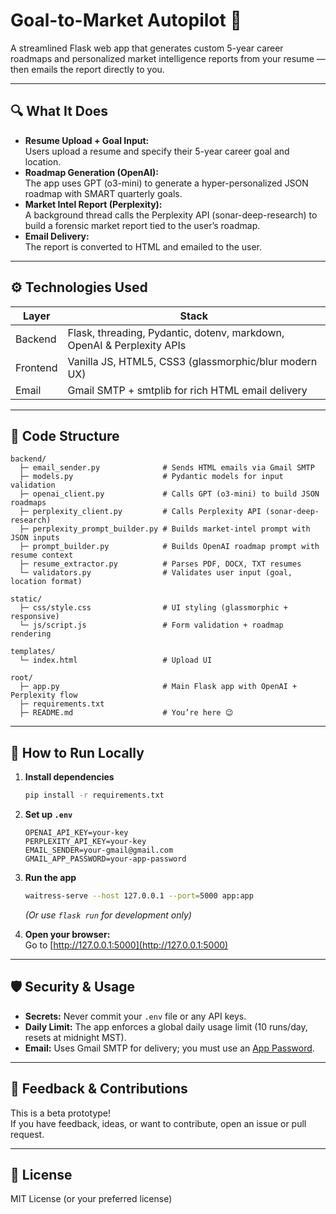 # Goal-to-Market Autopilot 🚀

A streamlined Flask web app that generates custom 5-year career roadmaps and personalized market intelligence reports from your resume — then emails the report directly to you.

---

## 🔍 What It Does

- **Resume Upload + Goal Input:**  
  Users upload a resume and specify their 5-year career goal and location.
- **Roadmap Generation (OpenAI):**  
  The app uses GPT (o3-mini) to generate a hyper-personalized JSON roadmap with SMART quarterly goals.
- **Market Intel Report (Perplexity):**  
  A background thread calls the Perplexity API (sonar-deep-research) to build a forensic market report tied to the user’s roadmap.
- **Email Delivery:**  
  The report is converted to HTML and emailed to the user.

---

## ⚙️ Technologies Used

| Layer     | Stack                                                                 |
|-----------|-----------------------------------------------------------------------|
| Backend   | Flask, threading, Pydantic, dotenv, markdown, OpenAI & Perplexity APIs|
| Frontend  | Vanilla JS, HTML5, CSS3 (glassmorphic/blur modern UX)                 |
| Email     | Gmail SMTP + smtplib for rich HTML email delivery                     |

---

## 🧩 Code Structure

```
backend/
  ├─ email_sender.py              # Sends HTML emails via Gmail SMTP
  ├─ models.py                    # Pydantic models for input validation
  ├─ openai_client.py             # Calls GPT (o3-mini) to build JSON roadmaps
  ├─ perplexity_client.py         # Calls Perplexity API (sonar-deep-research)
  ├─ perplexity_prompt_builder.py # Builds market-intel prompt with JSON inputs
  ├─ prompt_builder.py            # Builds OpenAI roadmap prompt with resume context
  ├─ resume_extractor.py          # Parses PDF, DOCX, TXT resumes
  └─ validators.py                # Validates user input (goal, location format)

static/
  ├─ css/style.css                # UI styling (glassmorphic + responsive)
  └─ js/script.js                 # Form validation + roadmap rendering

templates/
  └─ index.html                   # Upload UI

root/
  ├─ app.py                       # Main Flask app with OpenAI + Perplexity flow
  ├─ requirements.txt
  ├─ README.md                    # You’re here 😉
```

---

## 🧪 How to Run Locally

1. **Install dependencies**
   ```sh
   pip install -r requirements.txt
   ```

2. **Set up `.env`**
   ```
   OPENAI_API_KEY=your-key
   PERPLEXITY_API_KEY=your-key
   EMAIL_SENDER=your-gmail@gmail.com
   GMAIL_APP_PASSWORD=your-app-password
   ```

3. **Run the app**
   ```sh
   waitress-serve --host 127.0.0.1 --port=5000 app:app
   ```
   *(Or use `flask run` for development only)*

4. **Open your browser:**  
   Go to [http://127.0.0.1:5000](http://127.0.0.1:5000)

---

## 🛡️ Security & Usage

- **Secrets:** Never commit your `.env` file or any API keys.
- **Daily Limit:** The app enforces a global daily usage limit (10 runs/day, resets at midnight MST).
- **Email:** Uses Gmail SMTP for delivery; you must use an [App Password](https://support.google.com/accounts/answer/185833).

---

## 📣 Feedback & Contributions

This is a beta prototype!  
If you have feedback, ideas, or want to contribute, open an issue or pull request.

---

## 📄 License

MIT License (or your preferred license)
